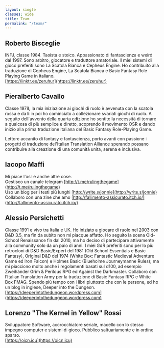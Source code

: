 ```yaml
---
layout: single
classes: wide
title: Team
permalink: "/team/"
---
```


## Roberto Bisceglie
INFJ, classe 1984. Taoista e stoico. Appassionato di fantascienza e weird dal 1997. Sono arbitro, giocatore e traduttore amatoriale. Il miei sistemi di gioco preferiti sono La Scatola Bianca e Cepheus Engine. Ho contribuito alla traduzione di Cepheus Engine, La Scatola Bianca e Basic Fantasy Role Playing Game in italiano.  
[https://linktr.ee/zeruhur](https://linktr.ee/zeruhur)

## Pieralberto Cavallo
Classe 1978, la mia iniziazione ai giochi di ruolo è avvenuta con la scatola rossa e da lì in poi ho cominciato a collezionare svariati giochi di ruolo. A seguito dell'avvento della quarta edizione ho sentito la necessità di tornare a qualcosa di più semplice e diretto, scoprendo il movimento OSR e dando inizio alla prima traduzione italiana del Basic Fantasy Role-Playing Game.

Lettore accanito di fantasy e fantascienza, porto avanti con passione i progetti di traduzione del'Italian Translation Alliance sperando possano contribuire alla creazione di una comunità unita, serena e inclusiva.

## Iacopo Maffi
Mi piace l'osr e anche altre cose.  
Gestisco un canale telegram [http://t.me/rulingthegame](http://t.me/rulingthegame)  
Uso un blog per i testi più lunghi [http://write.s/jonnie](http://write.s/jonnie)  
Collaboro con una zine che amo [http://fallimento-assicurato.itch.io/](http://fallimento-assicurato.itch.io/) 

## Alessio Persichetti
Classe 1991 e vivo tra Italia e UK. Ho iniziato a giocare di ruolo nel 2003 con D&D 3.5, ma fin da subito non mi piacque affatto. Ho seguito la scena Old-School Renaissance fin dal 2010, ma ho deciso di partecipare attivamente alla community solo da un paio di anni. I miei GdR preferiti sono per lo più retrocloni di D&D Basic/Expert del 1981 (Old School Essentials e Basic Fantasy), Original D&D del 1974 (White Box: Fantastic Medieval Adventure Game ed Iron Falcon) e Holmes Basic (Blueholme Journeymanne Rules); ma mi piacciono molto anche i regolamenti basati sul d100, ad esempio Zweihänder Grim & Perilous RPG ed Against the Darkmaster. Collaboro con l’Italian Translation Army per la traduzione di Basic Fantasy RPG e White Box FMAG. Spendo più tempo con i libri piuttosto che con le persone, ed ho un blog in inglese, Deeper into the Dungeon.  
[https://deeperintothedungeon.wordpress.com](https://deeperintothedungeon.wordpress.com)

## Lorenzo "The Kernel in Yellow" Rossi
Sviluppatore Software, accrocchiatore seriale, macello con lo stesso impegno computer e sistemi di gioco. Pubblico saltuariamente e in ordine sparso.  
[https://oicn.icu](https://oicn.icu)